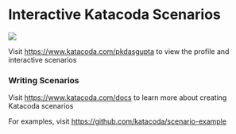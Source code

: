 # Interactive Katacoda Scenarios

[![](http://shields.katacoda.com/katacoda/pkdasgupta/count.svg)](https://www.katacoda.com/pkdasgupta "Get your profile on Katacoda.com")

Visit https://www.katacoda.com/pkdasgupta to view the profile and interactive scenarios

### Writing Scenarios
Visit https://www.katacoda.com/docs to learn more about creating Katacoda scenarios

For examples, visit https://github.com/katacoda/scenario-example
